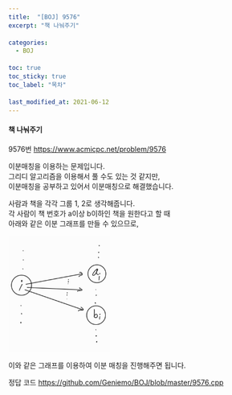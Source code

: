 ```yaml
---
title:  "[BOJ] 9576"
excerpt: "책 나눠주기"

categories:
  - BOJ

toc: true
toc_sticky: true
toc_label: "목차"

last_modified_at: 2021-06-12
---
```


#### 책 나눠주기

9576번 <https://www.acmicpc.net/problem/9576>

이분매칭을 이용하는 문제입니다.<br>
그리디 알고리즘을 이용해서 풀 수도 있는 것 같지만,<br>
이분매칭을 공부하고 있어서 이분매칭으로 해결했습니다.

사람과 책을 각각 그룹 1, 2로 생각해줍니다.<br>
각 사람이 책 번호가 a이상 b이하인 책을 원한다고 할 때<br>
아래와 같은 이분 그래프를 만들 수 있으므로,

<img src = "/assets/images/boj/9576.jpg" width = "40%" height = "40%">

이와 같은 그래프를 이용하여 이분 매칭을 진행해주면 됩니다.

정답 코드 <https://github.com/Geniemo/BOJ/blob/master/9576.cpp>